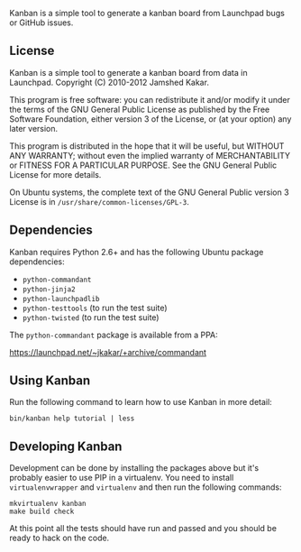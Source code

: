Kanban is a simple tool to generate a kanban board from Launchpad bugs
or GitHub issues.


License
-------

Kanban is a simple tool to generate a kanban board from data in
Launchpad.  Copyright (C) 2010-2012 Jamshed Kakar.

This program is free software: you can redistribute it and/or modify
it under the terms of the GNU General Public License as published by
the Free Software Foundation, either version 3 of the License, or (at
your option) any later version.

This program is distributed in the hope that it will be useful, but
WITHOUT ANY WARRANTY; without even the implied warranty of
MERCHANTABILITY or FITNESS FOR A PARTICULAR PURPOSE.  See the GNU
General Public License for more details.


On Ubuntu systems, the complete text of the GNU General Public
version 3 License is in `/usr/share/common-licenses/GPL-3`.


Dependencies
------------

Kanban requires Python 2.6+ and has the following Ubuntu package
dependencies:

- `python-commandant`
- `python-jinja2`
- `python-launchpadlib`
- `python-testtools` (to run the test suite)
- `python-twisted` (to run the test suite)

The `python-commandant` package is available from a PPA:

  https://launchpad.net/~jkakar/+archive/commandant


Using Kanban
------------

Run the following command to learn how to use Kanban in more detail:

    bin/kanban help tutorial | less


Developing Kanban
-----------------

Development can be done by installing the packages above but it's
probably easier to use PIP in a virtualenv.  You need to install
`virtualenvwrapper` and `virtualenv` and then run the following
commands:

    mkvirtualenv kanban
    make build check

At this point all the tests should have run and passed and you should
be ready to hack on the code.
